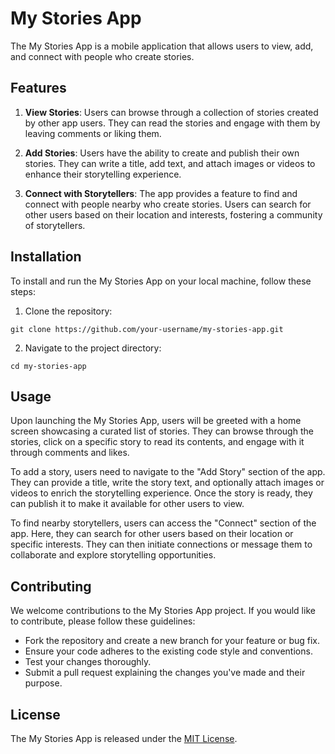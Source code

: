 # My Stories App

The My Stories App is a mobile application that allows users to view, add, and connect with people who create stories.

## Features

1. **View Stories**: Users can browse through a collection of stories created by other app users. They can read the stories and engage with them by leaving comments or liking them.

2. **Add Stories**: Users have the ability to create and publish their own stories. They can write a title, add text, and attach images or videos to enhance their storytelling experience.

3. **Connect with Storytellers**: The app provides a feature to find and connect with people nearby who create stories. Users can search for other users based on their location and interests, fostering a community of storytellers.

## Installation

To install and run the My Stories App on your local machine, follow these steps:

1. Clone the repository:

``git clone https://github.com/your-username/my-stories-app.git``
 
2. Navigate to the project directory:

``cd my-stories-app``

## Usage

Upon launching the My Stories App, users will be greeted with a home screen showcasing a curated list of stories. They can browse through the stories, click on a specific story to read its contents, and engage with it through comments and likes.

To add a story, users need to navigate to the "Add Story" section of the app. They can provide a title, write the story text, and optionally attach images or videos to enrich the storytelling experience. Once the story is ready, they can publish it to make it available for other users to view.

To find nearby storytellers, users can access the "Connect" section of the app. Here, they can search for other users based on their location or specific interests. They can then initiate connections or message them to collaborate and explore storytelling opportunities.

## Contributing

We welcome contributions to the My Stories App project. If you would like to contribute, please follow these guidelines:

- Fork the repository and create a new branch for your feature or bug fix.
- Ensure your code adheres to the existing code style and conventions.
- Test your changes thoroughly.
- Submit a pull request explaining the changes you've made and their purpose.

## License

The My Stories App is released under the [MIT License](LICENSE).
